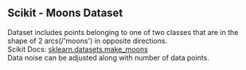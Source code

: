 ## Scikit - Moons Dataset
Dataset includes points belonging to one of two classes that are in the shape of 2 arcs(/'moons') in opposite directions.  
Scikit Docs: [sklearn.datasets.make_moons](https://scikit-learn.org/stable/modules/generated/sklearn.datasets.make_moons.html)  
Data noise can be adjusted along with number of data points.

